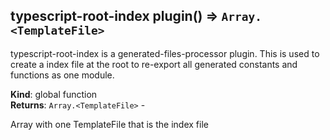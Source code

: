 <a name="typescript-root-index plugin"></a>

## typescript-root-index plugin() ⇒ <code>Array.&lt;TemplateFile&gt;</code>
<p>typescript-root-index is a generated-files-processor plugin.
This is used to create a index file at the root to re-export
all generated constants and functions as one module.</p>

**Kind**: global function  
**Returns**: <code>Array.&lt;TemplateFile&gt;</code> - <p>Array with one TemplateFile that is the index file</p>  
